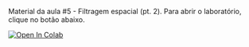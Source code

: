 Material da aula #5 - Filtragem espacial (pt. 2). Para abrir o laboratório, clique no botão abaixo.

[![Open In Colab](https://colab.research.google.com/assets/colab-badge.svg)](https://colab.research.google.com/github/ravibdf/es235_pdi/blob/master/5_filtragem_pt2/Filtragem_(parte_2).ipynb)
